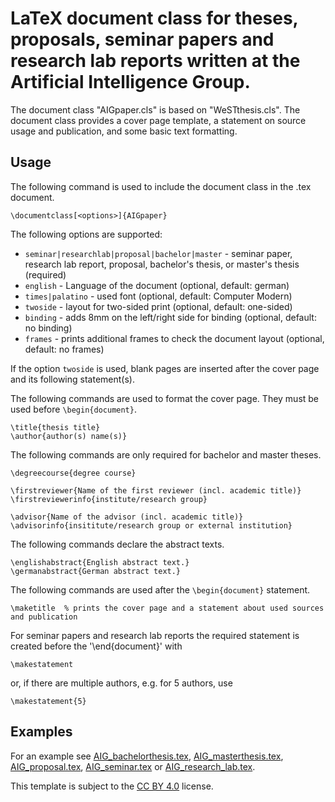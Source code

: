 # LaTeX document class for theses, proposals, seminar papers and research lab reports written at the Artificial Intelligence Group.
The document class "AIGpaper.cls" is based on "WeSTthesis.cls". The document class provides a cover page template, a statement on source usage and publication, and some basic text formatting.

## Usage
The following command is used to include the document class in the .tex document.

    \documentclass[<options>]{AIGpaper}

The following options are supported:

- `seminar|researchlab|proposal|bachelor|master`    - seminar paper, research lab report, proposal, bachelor's thesis, or master's thesis (required)
- `english`                                         - Language of the document (optional, default: german)
- `times|palatino`                                  - used font (optional, default: Computer Modern)
- `twoside`                                         - layout for two-sided print (optional, default: one-sided)
- `binding`                                         - adds 8mm on the left/right side for binding (optional, default: no binding)
- `frames`                                          - prints additional frames to check the document layout (optional, default: no frames)

If the option `twoside` is used, blank pages are inserted after the cover page and its following statement(s).

The following commands are used to format the cover page. They must be used before `\begin{document}`.

    \title{thesis title}
    \author{author(s) name(s)}

The following commands are only required for bachelor and master theses.

    \degreecourse{degree course}

    \firstreviewer{Name of the first reviewer (incl. academic title)}
    \firstreviewerinfo{institute/research group}

    \advisor{Name of the advisor (incl. academic title)}
    \advisorinfo{insititute/research group or external institution}

The following commands declare the abstract texts.

    \englishabstract{English abstract text.}
    \germanabstract{German abstract text.}

The following commands are used after the `\begin{document}` statement.

    \maketitle  % prints the cover page and a statement about used sources and publication

For seminar papers and research lab reports the required statement is created before the '\end{document}' with

    \makestatement

or, if there are multiple authors, e.g. for 5 authors, use

    \makestatement{5}

## Examples
For an example see [AIG_bachelorthesis.tex](AIG_bachelorthesis.tex), [AIG_masterthesis.tex](AIG_masterthesis.tex), [AIG_proposal.tex](AIG_proposal.tex), [AIG_seminar.tex](AIG_seminar.tex) or [AIG_research_lab.tex](AIG_research_lab.tex).


This template is subject to the [CC BY 4.0](https://creativecommons.org/licenses/by/4.0/) license.